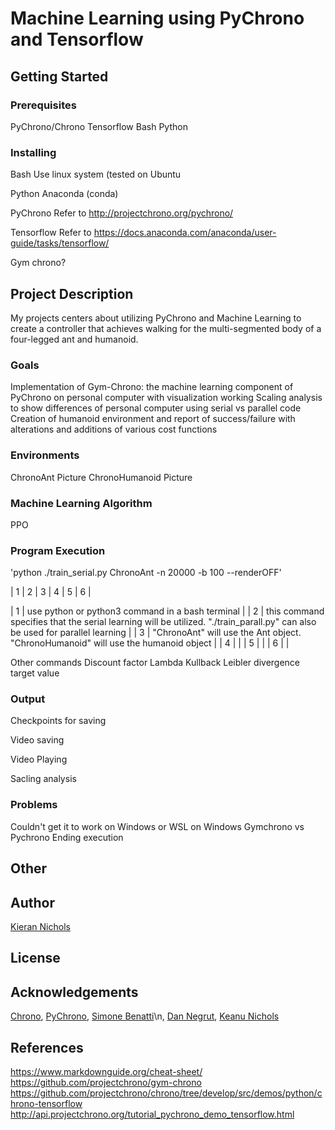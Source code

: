 # Machine Learning using PyChrono and Tensorflow

## Getting Started

### Prerequisites
PyChrono/Chrono
Tensorflow
Bash
Python

### Installing
Bash
Use linux system (tested on Ubuntu

Python
Anaconda (conda)

PyChrono
Refer to http://projectchrono.org/pychrono/

Tensorflow
Refer to https://docs.anaconda.com/anaconda/user-guide/tasks/tensorflow/

Gym chrono?

## Project Description
My projects centers about utilizing PyChrono and Machine Learning to create a controller that achieves walking for the multi-segmented body of a four-legged ant and humanoid.

### Goals
Implementation of Gym-Chrono: the machine learning component of PyChrono on personal computer with visualization working
Scaling analysis to show differences of personal computer using serial vs parallel code
Creation of humanoid environment and report of success/failure with alterations and additions of various cost functions

### Environments
ChronoAnt
Picture
ChronoHumanoid
Picture

### Machine Learning Algorithm
PPO


### Program Execution

'python ./train_serial.py ChronoAnt -n 20000 -b 100  --renderOFF'

| 1	     | 2	            | 3	       | 4      | 5     |  6       |

| 1 | use python or python3 command in a bash terminal |
| 2 | this command specifies that the serial learning will be utilized. "./train_parall.py" can also be used for parallel learning |
| 3 | "ChronoAnt" will use the Ant object. "ChronoHumanoid" will use the humanoid object |
| 4 | |
| 5 | |
| 6 | |

Other commands
Discount factor
Lambda
Kullback Leibler divergence target value


### Output

Checkpoints for saving

Video saving

Video Playing

Sacling analysis

### Problems
Couldn't get it to work on Windows or WSL on Windows
Gymchrono vs Pychrono
Ending execution

## Other

## Author

[Kieran Nichols](https://github.com/kieran-nichols)

## License

## Acknowledgements

[Chrono](http://projectchrono.org/), [PyChrono](https://projectchrono.org/pychrono/), [Simone Benatti](https://github.com/Benatti1991)\n, [Dan Negrut](http://homepages.cae.wisc.edu/~negrut/), [Keanu Nichols](https://github.com/kmn5409)

## References
https://www.markdownguide.org/cheat-sheet/
https://github.com/projectchrono/gym-chrono
https://github.com/projectchrono/chrono/tree/develop/src/demos/python/chrono-tensorflow
http://api.projectchrono.org/tutorial_pychrono_demo_tensorflow.html
